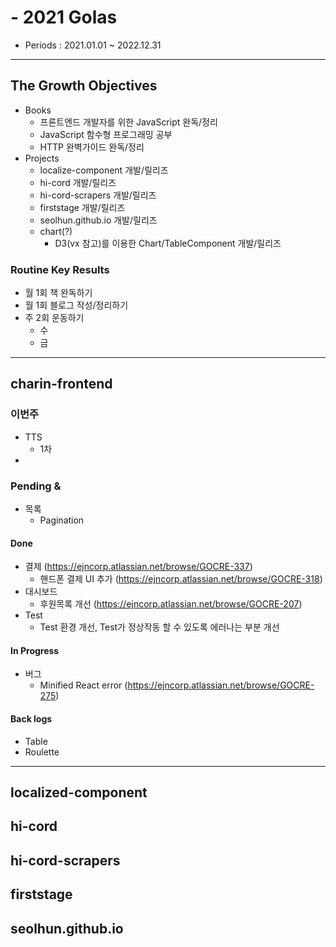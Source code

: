 # - 2021 Golas

- Periods : 2021.01.01 ~ 2022.12.31

---

## The Growth Objectives

- Books
  - 프론트엔드 개발자를 위한 JavaScript 완독/정리
  - JavaScript 함수형 프로그래밍 공부
  - HTTP 완벽가이드 완독/정리
- Projects
  - localize-component 개발/릴리즈
  - hi-cord 개발/릴리즈
  - hi-cord-scrapers 개발/릴리즈
  - firststage 개발/릴리즈
  - seolhun.github.io 개발/릴리즈
  - chart(?)
    - D3(vx 참고)를 이용한 Chart/TableComponent 개발/릴리즈

### Routine Key Results

- 월 1회 책 완독하기
- 월 1회 블로그 작성/정리하기
- 주 2회 운동하기
  - 수
  - 금

---

## charin-frontend

### 이번주 
- TTS
  - 1차
- 

### Pending & 

- 목록
  - Pagination

#### Done

- 결제 (https://ejncorp.atlassian.net/browse/GOCRE-337)
  - 핸드폰 결제 UI 추가 (https://ejncorp.atlassian.net/browse/GOCRE-318)
- 대시보드
  - 후원목록 개선 (https://ejncorp.atlassian.net/browse/GOCRE-207)
- Test
  - Test 환경 개선, Test가 정상작동 할 수 있도록 에러나는 부분 개선

#### In Progress

- 버그
  - Minified React error (https://ejncorp.atlassian.net/browse/GOCRE-275)

#### Back logs

- Table
- Roulette

---

## localized-component

## hi-cord

## hi-cord-scrapers

## firststage

## seolhun.github.io
